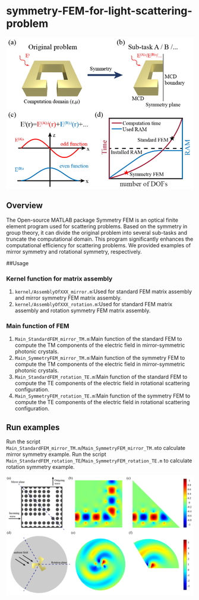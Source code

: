 # symmetry-FEM-for-light-scattering-problem
![image](figure/Fig1.png)
## Overview
The Open-source MATLAB package Symmetry FEM is an optical finite element program used for scattering problems. Based on the symmetry in group theory, it can divide the original problem into several sub-tasks and truncate the computational domain. This program significantly enhances the computational efficiency for scattering problems. We provided examples of mirror symmetry and rotational symmetry, respectively.

##Usage
### Kernel function for matrix assembly
1. `kernel/AssemblyOfXXX_mirror.m`:Used for standard FEM matrix assembly and mirror symmetry FEM matrix assembly.
2. `kernel/AssemblyOfXXX_rotation.m`:Used for standard FEM matrix assembly and rotation symmetry FEM matrix assembly.


### Main function of FEM
1. `Main_StandardFEM_mirror_TM.m`:Main function of the standard FEM to compute the TM components of the electric field in mirror-symmetric photonic crystals.
2. `Main_SymmetryFEM_mirror_TM.m`:Main function of the symmetry FEM to compute the TM components of the electric field in mirror-symmetric photonic crystals.
3. `Main_StandardFEM_rotation_TE.m`:Main function of the standard FEM to compute the TE components of the electric field in rotational scattering configuration.
4. `Main_SymmetryFEM_rotation_TE.m`:Main function of the symmetry FEM to compute the TE components of the electric field in rotational scattering configuration.


## Run examples
Run the script `Main_StandardFEM_mirror_TM.m`/`Main_SymmetryFEM_mirror_TM.m`to calculate mirror symmetry example.
Run the script `Main_StandardFEM_rotation_TE`/`Main_SymmetryFEM_rotation_TE.m` to calculate rotation symmetry example.

![image](figure/Fig2.png)
